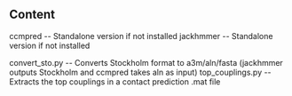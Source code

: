 ## Content

ccmpred   -- Standalone version if not installed 
jackhmmer -- Standalone version if not installed 

convert_sto.py   -- Converts Stockholm format to a3m/aln/fasta
                  (jackhmmer outputs Stockholm and ccmpred takes aln as input)
top_couplings.py -- Extracts the top couplings in a contact prediction .mat
                    file

